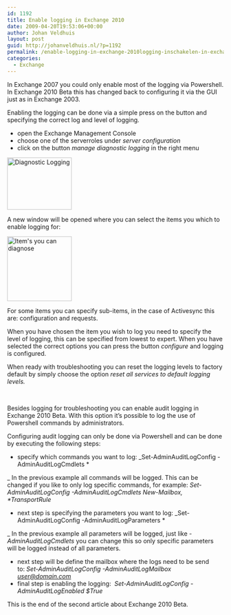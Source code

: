 ```yaml
---
id: 1192
title: Enable logging in Exchange 2010
date: 2009-04-20T19:53:06+00:00
author: Johan Veldhuis
layout: post
guid: http://johanveldhuis.nl/?p=1192
permalink: /enable-logging-in-exchange-2010logging-inschakelen-in-exchange-2010/
categories:
  - Exchange
---
```

In Exchange 2007 you could only enable most of the logging via Powershell. In Exchange 2010 Beta this has changed back to configuring it via the GUI just as in Exchange 2003.
  
Enabling the logging can be done via a simple press on the button and specifying the correct log and level of logging.

  * open the Exchange Management Console
  * choose one of the serverroles under _server configuration_
  * click on the button _manage diagnostic logging_ in the right menu

[<img class="alignnone size-thumbnail wp-image-1193" title="Diagnostic Logging" src="https://i1.wp.com/johanveldhuis.nl/wp-content/uploads/2009/04/diagnostic_1-150x121.jpg?resize=150%2C121" alt="Diagnostic Logging" width="150" height="121" data-recalc-dims="1" />](https://i1.wp.com/johanveldhuis.nl/wp-content/uploads/2009/04/diagnostic_1.jpg)

A new window will be opened where you can select the items you which to enable logging for:

[<img class="alignnone size-thumbnail wp-image-1194" title="Item's you can diagnose" src="https://i0.wp.com/johanveldhuis.nl/wp-content/uploads/2009/04/diagnostic_2-150x150.jpg?resize=150%2C150" alt="Item's you can diagnose" width="150" height="150" srcset="https://i2.wp.com/johanveldhuis.nl/wp-content/uploads/2009/04/diagnostic_2.jpg?resize=150%2C150&ssl=1 150w, https://i2.wp.com/johanveldhuis.nl/wp-content/uploads/2009/04/diagnostic_2.jpg?zoom=2&resize=150%2C150&ssl=1 300w, https://i2.wp.com/johanveldhuis.nl/wp-content/uploads/2009/04/diagnostic_2.jpg?zoom=3&resize=150%2C150&ssl=1 450w" sizes="(max-width: 150px) 100vw, 150px" data-recalc-dims="1" />](https://i2.wp.com/johanveldhuis.nl/wp-content/uploads/2009/04/diagnostic_2.jpg)

For some items you can specify sub-items, in the case of Activesync this are: configuration and requests.
  
When you have chosen the item you wish to log you need to specify the level of logging, this can be specified from lowest to expert. When you have selected the correct options you can press the button _configure_ and logging is configured.

When ready with troubleshooting you can reset the logging levels to factory default by simply choose the option _reset all services to default logging levels._

 

Besides logging for troubleshooting you can enable audit logging in Exchange 2010 Beta. With this option it&#8217;s possible to log the use of Powershell commands by administrators.

Configuring audit logging can only be done via Powershell and can be done by executing the following steps:

  * specify which commands you want to log: _Set-AdminAuditLogConfig -AdminAuditLogCmdlets *
  
_ In the previous example all commands will be logged. This can be changed if you like to only log specific commands, for example: _Set-AdminAuditLogConfig -AdminAuditLogCmdlets New-Mailbox, *TransportRule_
  * next step is specifying the parameters you want to log: _Set-AdminAuditLogConfig -AdminAuditLogParameters *
  
_ In the previous example all parameters will be logged, just like _-AdminAuditLogCmdlets_ you can change this so only specific parameters will be logged instead of all parameters.
  * next step will be define the mailbox where the logs need to be send to: _Set-AdminAuditLogConfig -AdminAuditLogMailbox_ [_user@domain.com_](mailto:user@domain.com)
  * final step is enabling the logging:  _Set-AdminAuditLogConfig -AdminAuditLogEnabled $True_

This is the end of the second article about Exchange 2010 Beta.